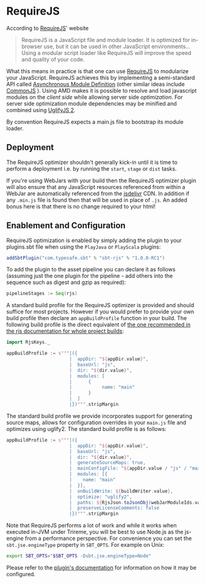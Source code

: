 <!--- Copyright (C) 2009-2013 Typesafe Inc. <http://www.typesafe.com> -->
# RequireJS

According to [RequireJS](http://requirejs.org/)' website 

> RequireJS is a JavaScript file and module loader. It is optimized for in-browser use, but it can be used in other JavaScript environments... Using a modular script loader like RequireJS will improve the speed and quality of your code.

What this means in practice is that one can use [RequireJS](http://requirejs.org/) to modularize your JavaScript. RequireJS achieves this by implementing a semi-standard API called [Asynchronous Module Definition](http://wiki.commonjs.org/wiki/Modules/AsynchronousDefinition) (other similar ideas include [CommonJS](http://www.commonjs.org/) ). Using AMD makes it is possible to resolve and load javascript modules on the _client side_ while allowing server side _optimization_. For server side optimization module dependencies may be minified and combined using [UglifyJS 2](https://github.com/mishoo/UglifyJS2#uglifyjs-2).

By convention RequireJS expects a main.js file to bootstrap its module loader.

## Deployment

The RequireJS optimizer shouldn't generally kick-in until it is time to perform a deployment i.e. by running the `start`, `stage` or `dist` tasks.

If you're using WebJars with your build then the RequireJS optimizer plugin will also ensure that any JavaScript resources referenced from within a WebJar are automatically referenced from the [jsdelivr](http://www.jsdelivr.com) CDN. In addition if any `.min.js` file is found then that will be used in place of `.js`. An added bonus here is that there is no change required to your html!

## Enablement and Configuration

RequireJS optimization is enabled by simply adding the plugin to your plugins.sbt file when using the `PlayJava` or `PlayScala` plugins:

```scala
addSbtPlugin("com.typesafe.sbt" % "sbt-rjs" % "1.0.0-RC1")
```

To add the plugin to the asset pipeline you can declare it as follows (assuming just the one plugin for the pipeline - add others into the sequence such as digest and gzip as required):

```scala
pipelineStages := Seq(rjs)
```

A standard build profile for the RequireJS optimizer is provided and should suffice for most projects. However if you would prefer to provide your own build profile then declare an `appBuildProfile` function in your build. The following build profile is the direct equivalent of [the one recommended in the rjs documentation for whole project builds](http://requirejs.org/docs/optimization.html#wholeproject):

```scala
import RjsKeys._

appBuildProfile := s"""|({
                       |  appDir: "${appDir.value}",
                       |  baseUrl: "js",
                       |  dir: "${dir.value}",
                       |  modules: [
                       |      {
                       |           name: "main"
                       |      }
                       |  ]
                       |})""".stripMargin
```

The standard build profile we provide incorporates support for generating source maps, allows for configuration overrides in your `main.js` file and optimizes using uglify2. The standard build profile is as follows:

```scala
appBuildProfile := s"""|({
                       |  appDir: "${appDir.value}",
                       |  baseUrl: "js",
                       |  dir: "${dir.value}",
                       |  generateSourceMaps: true,
                       |  mainConfigFile: "${appDir.value / "js" / "main.js"}",
                       |  modules: [{
                       |    name: "main"
                       |  }],
                       |  onBuildWrite: ${buildWriter.value},
                       |  optimize: "uglify2",
                       |  paths: ${RjsJson.toJsonObj(webJarModuleIds.value.map(m => m -> "empty:"))},
                       |  preserveLicenseComments: false
                       |})""".stripMargin
```

Note that RequireJS performs a lot of work and while it works when executed in-JVM under Trireme, you will be best to use Node.js as the js-engine from a performance perspective. For convenience you can set the `sbt.jse.engineType` property in `SBT_OPTS`. For example on Unix:

```bash
export SBT_OPTS="$SBT_OPTS -Dsbt.jse.engineType=Node"
```

Please refer to the [plugin's documentation](https://github.com/sbt/sbt-rjs#sbt-rjs) for information on how it may be configured.
